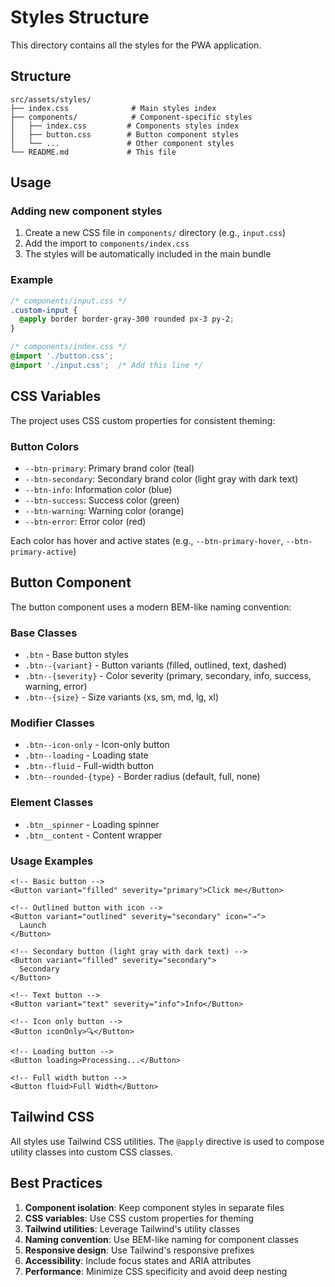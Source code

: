 # Styles Structure

This directory contains all the styles for the PWA application.

## Structure

```
src/assets/styles/
├── index.css              # Main styles index
├── components/            # Component-specific styles
│   ├── index.css         # Components styles index
│   ├── button.css        # Button component styles
│   └── ...               # Other component styles
└── README.md             # This file
```

## Usage

### Adding new component styles

1. Create a new CSS file in `components/` directory (e.g., `input.css`)
2. Add the import to `components/index.css`
3. The styles will be automatically included in the main bundle

### Example

```css
/* components/input.css */
.custom-input {
  @apply border border-gray-300 rounded px-3 py-2;
}
```

```css
/* components/index.css */
@import './button.css';
@import './input.css';  /* Add this line */
```

## CSS Variables

The project uses CSS custom properties for consistent theming:

### Button Colors
- `--btn-primary`: Primary brand color (teal)
- `--btn-secondary`: Secondary brand color (light gray with dark text)
- `--btn-info`: Information color (blue)
- `--btn-success`: Success color (green)
- `--btn-warning`: Warning color (orange)
- `--btn-error`: Error color (red)

Each color has hover and active states (e.g., `--btn-primary-hover`, `--btn-primary-active`)

## Button Component

The button component uses a modern BEM-like naming convention:

### Base Classes
- `.btn` - Base button styles
- `.btn--{variant}` - Button variants (filled, outlined, text, dashed)
- `.btn--{severity}` - Color severity (primary, secondary, info, success, warning, error)
- `.btn--{size}` - Size variants (xs, sm, md, lg, xl)

### Modifier Classes
- `.btn--icon-only` - Icon-only button
- `.btn--loading` - Loading state
- `.btn--fluid` - Full-width button
- `.btn--rounded-{type}` - Border radius (default, full, none)

### Element Classes
- `.btn__spinner` - Loading spinner
- `.btn__content` - Content wrapper

### Usage Examples

```vue
<!-- Basic button -->
<Button variant="filled" severity="primary">Click me</Button>

<!-- Outlined button with icon -->
<Button variant="outlined" severity="secondary" icon="→">
  Launch
</Button>

<!-- Secondary button (light gray with dark text) -->
<Button variant="filled" severity="secondary">
  Secondary
</Button>

<!-- Text button -->
<Button variant="text" severity="info">Info</Button>

<!-- Icon only button -->
<Button iconOnly>🔍</Button>

<!-- Loading button -->
<Button loading>Processing...</Button>

<!-- Full width button -->
<Button fluid>Full Width</Button>
```

## Tailwind CSS

All styles use Tailwind CSS utilities. The `@apply` directive is used to compose utility classes into custom CSS classes.

## Best Practices

1. **Component isolation**: Keep component styles in separate files
2. **CSS variables**: Use CSS custom properties for theming
3. **Tailwind utilities**: Leverage Tailwind's utility classes
4. **Naming convention**: Use BEM-like naming for component classes
5. **Responsive design**: Use Tailwind's responsive prefixes
6. **Accessibility**: Include focus states and ARIA attributes
7. **Performance**: Minimize CSS specificity and avoid deep nesting
